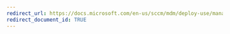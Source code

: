 ```yaml
---
redirect_url: https://docs.microsoft.com/en-us/sccm/mdm/deploy-use/manage-internet-access-using-managed-browser-policies
redirect_document_id: TRUE
---
```

